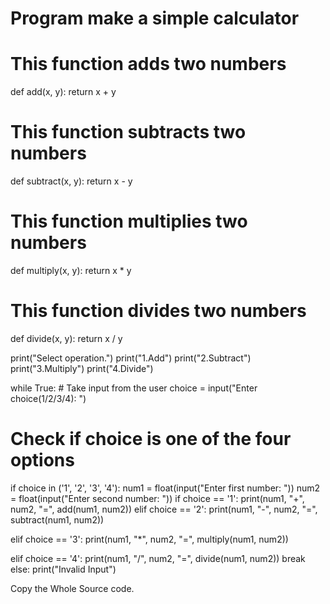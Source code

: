 # Program make a simple calculator

# This function adds two numbers
def add(x, y):
    return x + y

# This function subtracts two numbers
def subtract(x, y):
    return x - y

# This function multiplies two numbers
def multiply(x, y):
    return x * y

# This function divides two numbers
def divide(x, y):
    return x / y


print("Select operation.")
print("1.Add")
print("2.Subtract")
print("3.Multiply")
print("4.Divide")

while True:
    # Take input from the user
    choice = input("Enter choice(1/2/3/4): ")
   # Check if choice is one of the four options
   if choice in ('1', '2', '3', '4'):
       num1 = float(input("Enter first number: "))
       num2 = float(input("Enter second number: "))
    if choice == '1':
            print(num1, "+", num2, "=", add(num1, num2))   elif choice == '2':
            print(num1, "-", num2, "=", subtract(num1, num2))

  elif choice == '3':
            print(num1, "*", num2, "=", multiply(num1, num2))

 elif choice == '4':
            print(num1, "/", num2, "=", divide(num1, num2))
        break
    else:
        print("Invalid Input")

        
        
        
Copy the Whole Source code.
